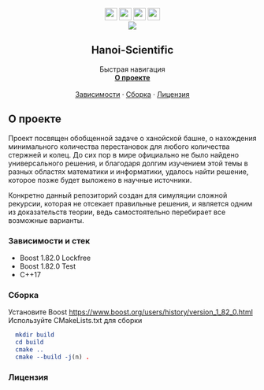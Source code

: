 <a name="Hanoi-Scientific"></a>

<!-- PROJECT LOGO -->
<div align="center">
  <span>
    <img src="https://cdn.jsdelivr.net/gh/devicons/devicon/icons/cplusplus/cplusplus-original.svg" width=25 height=25/>
    <img src="https://cdn.jsdelivr.net/gh/devicons/devicon/icons/windows8/windows8-original.svg" width=25 height=25/>
    <img src="https://cdn.jsdelivr.net/gh/devicons/devicon/icons/linux/linux-original.svg" width=25 height=25/>
    <img src="https://cdn.jsdelivr.net/gh/devicons/devicon/icons/cmake/cmake-original.svg" width=25 height=25/>
  </span>
  <br/>
  <img src="https://github.com/ArtemBystrovOfficial/Hanoi-Scientific/assets/92841151/0453a82e-80ee-4109-884b-5c8af5277048"/>
  <h2 align="center">Hanoi-Scientific</h2>

  <p align="center">
    Быстрая навигация
    <br />
    <a href="#about"><strong>О проекте</strong></a>
    <br />
    <br />
    <a href="#name">Зависимости</a>
    ·
    <a href="#installing">Сборка</a>
    ·
    <a href="#license">Лицензия</a>
  </p>
</div>



<!-- TABLE OF CONTENTS 
<details>
  <summary>Table of Contents</summary>
  <ol>
    <li>
      <a href="#about">About The Project</a>
      <ul>
        <li><a href="#built-with">Built With</a></li>
      </ul>
    </li>
    <li>
      <a href="#getting-started">Getting Started</a>
      <ul>
        <li><a href="#prerequisites">Prerequisites</a></li>
        <li><a href="#installation">Installation</a></li>
      </ul>
    </li>
    <li><a href="#usage">Usage</a></li>
    <li><a href="#roadmap">Roadmap</a></li>
    <li><a href="#contributing">Contributing</a></li>
    <li><a href="#license">License</a></li>
    <li><a href="#contact">Contact</a></li>
    <li><a href="#acknowledgments">Acknowledgments</a></li>
  </ol>
</details>
-->


<!-- ABOUT THE PROJECT -->
<a name="about"></a>
 ## О проекте

Проект посвящен обобщенной задаче о ханойской башне, о нахождения минимального количества перестановок для любого количества стержней и колец.
До сих пор в мире официально не было найдено универсального решения, и благодаря долгим изучением этой темы в разных областях математики и информатики, удалось
найти решение, которое позже будет выложено в научные источники. 

Конкретно данный репозиторий создан для симуляции сложной рекурсии, которая не отсекает правильные решения, и является одним из доказательств теории, ведь самостоятельно
перебирает все возможные варианты.

<a name="stack"></a>
### Зависимости и стек

- Boost 1.82.0 Lockfree
- Boost 1.82.0 Test
- C++17

<a name="installing"></a>
### Сборка

Установите Boost https://www.boost.org/users/history/version_1_82_0.html
Используйте CMakeLists.txt для сборки
```cmake
  mkdir build
  cd build
  cmake ..
  cmake --build -j(n) .
```

<a name="license"></a>


### Лицензия


